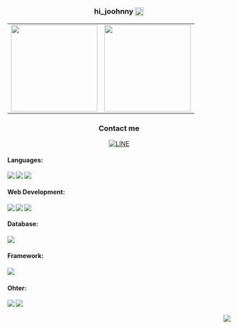 <h3 align="center">hi_joohnny 
<!--     &nbsp; -->
    <img src="https://simpleicons.org/icons/nike.svg"  align="center" height="20px">
</h3>

<table align="center" border="0">
    <tbody>
      <tr>
        <td border="0">
          <a>            
<!--              <img src="https://github-profile-summary-cards.vercel.app/api/cards/stats?username=joohnny3&theme=onedark&show_icons=true" align="center" height="195px"> -->
             <img src="https://github-readme-stats.vercel.app/api/?username=joohnny3&theme=shadow_green&rank_icon=github&show_icons=true&custom_title=張育誠&nbsp;changyucheng&nbsp;github&show=reviews,discussions_started&border_radius=1&title_color=adbac7&icon_color=adbac7" align="center"height="195px">
          </a>
        </td>
        <td border="0">
          <a>
               <img src="https://github-readme-stats.vercel.app/api/top-langs?username=joohnny3&hide=html,css&theme=shadow_green&show_icons=true&layout=donut&border_radius=1&title_color=adbac7&text_color=adbac7" align="center" height="195px">             
<!--                <img src="https://github-readme-stats.vercel.app/api/top-langs?username=joohnny3&hide=html&theme=shadow_green&show_icons=true" align="center" height="195px">              -->
          </a>
        </td>
      </tr>
    </tbody>
  </table>

<div align="center">
  <h3>Contact me</h3>
<a href="https://line.me/ti/p/BxEe8nw6dX">
  <img align="center" alt="LINE"  src="https://img.shields.io/badge/-Line-00C300?logo=line&logoColor=white&style=for-the-badge" />
</a>
<br>
</div>




#### Languages:
<div>
<img align="left" src="https://img.shields.io/badge/-Python-3776AB?logo=python&logoColor=white&style=for-the-badge"/>
<img align="left" src="https://img.shields.io/badge/-Php-777BB4?logo=php&logoColor=white&logoWidith=200&style=for-the-badge"/>
<img align="left" src="https://img.shields.io/badge/-JavaScript-F7DF1E?logo=javascript&logoColor=black&style=for-the-badge"/>
<br>
</div>

#### Web Development:
<div>
<img align="left" src="https://img.shields.io/badge/-CSS3-3776AB?logo=css3&logoColor=white&style=for-the-badge"/>
<img align="left" src="https://img.shields.io/badge/-BootStrap-7952B3?logo=bootstrap&logoColor=white&style=for-the-badge"/>
<img align="left" src="https://img.shields.io/badge/-HTML5-E34F26?logo=html5&logoColor=white&style=for-the-badge"/>
<br>
</div>


#### Database:
<div>
<img align="left" src="https://img.shields.io/badge/-MySQL-3776AB?logo=mysql&logoColor=white&style=for-the-badge"/>
<!-- <img align="left" src="https://img.shields.io/badge/-MongoDB-47A248?logo=mongodb&logoColor=white&style=for-the-badge"/> -->
<br>
</div>

#### Framework:
<div>
<img align="left" src="https://img.shields.io/badge/-Laravel-E34F26?logo=Laravel&logoColor=white&style=for-the-badge"/>
<br>
</div>

#### Ohter:
<div>
<img align="left" src="https://img.shields.io/badge/-Docker-3776AB?logo=docker&logoColor=white&style=for-the-badge"/>
<!-- <img align="left" src="https://img.shields.io/badge/-Adobe Photoshop-31A8FF?logo=AdobePhotoshop&logoColor=white&style=for-the-badge"/> -->
<!-- <img align="left" src="https://img.shields.io/badge/-Adobe Illustrator-FF9A00?logo=AdobeIllustrator&logoColor=white&style=for-the-badge"/> -->
<img align="left" src="https://img.shields.io/badge/-Git-E34F26?logo=Git&logoColor=white&style=for-the-badge"/>
<!-- <img align="left" src="https://img.shields.io/badge/-Selenium-47A248?logo=selenium&logoColor=white&style=for-the-badge"/> -->
<br>
</div>
<br>
<div>
<img align="right" src="https://komarev.com/ghpvc/?username=joohnny3&color=blue&style=plastic&label=&nbsp;&nbsp;&nbsp;觀看次數&nbsp;&nbsp;&nbsp;"/>
</div>
<!--
**joohnny3/joohnny3** is a ✨ _special_ ✨ repository because its `README.md` (this file) appears on your GitHub profile.




Here are some ideas to get you started:

- 🔭 I’m currently working on ...
- 🌱 I’m currently learning ...
- 👯 I’m looking to collaborate on ...
- 🤔 I’m looking for help with ...
- 💬 Ask me about ...
- 📫 How to reach me: ...
- 😄 Pronouns: ...
- ⚡ Fun fact: ...
-->
